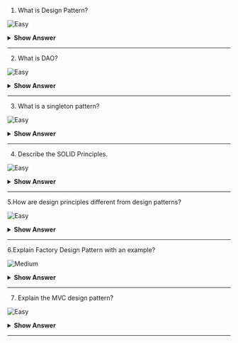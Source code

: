 1.	What is Design Pattern? 

![Easy](https://github.com/revaturelabs/interviewquestions/blob/dev/ComplexityTags/simple%20(2).svg)

<details><summary><b> Show Answer</b></summary>
<blockquote>

- Design patterns are reusable solutions to general problems like including repetitive code, redundant functions, and logic that software developers faced during software development.
- Design patterns are commonly used in object-oriented software products by incorporating best practices and promoting reusability for developing robust code.

</blockquote>
</details>


---
2. What is DAO?

![Easy](https://github.com/revaturelabs/interviewquestions/blob/dev/ComplexityTags/simple%20(2).svg)

<details>
  <summary> <b>Show Answer</b></summary>
  
<blockquote>

DAO stands for Data Access Object. DAO Design Pattern is used to separate the data persistence logic in a separate layer. 

The following are the components of the DAO Pattern.

- **Data Access Object Interface:** DAO interface describes the standard actions to be performed on model objects.
- **Data Access Object concrete class:** This class implements a DAO interface. This class is accountable to get data from a data source which can be XML/database or any other storage mechanism.
- **Model Object or Value Object:** This object is a plain old java object containing get/set methods to store data retrieved using DAO class.
</blockquote>
</details>

--- 

3. What is a singleton pattern?

![Easy](https://github.com/revaturelabs/interviewquestions/blob/dev/ComplexityTags/simple%20(2).svg)

<details>
  <summary> <b>Show Answer</b></summary>
  
<blockquote>

Singleton is a creational design pattern that lets you ensure that a class has only one instance while providing a global access point to this instance.

Implementations of the Singleton have these two steps in common:

- Make the default constructor private, to prevent other objects from using the new operator with the Singleton class.
- Create a static creation method that acts as a constructor. Under the hood, this method calls the private constructor to create an object and saves it in a static field. All following calls to this method return the cached object.

If your code has access to the Singleton class, then it’s able to call Singleton’s static method. So whenever that method is called, the same object is always returned.

</blockquote>
</details>

--- 

4. Describe the SOLID Principles.

![Easy](https://github.com/revaturelabs/interviewquestions/blob/dev/ComplexityTags/simple%20(2).svg)

<details><summary><b> Show Answer</b></summary>

<blockquote>

- S - Single Responsibility Principle (SRP): The single responsibility principle ensures that every class or module should be accountable and responsible for only one functionality. There should be one and only one reason for changing any class.
- O - Open Closed Principle (OCP): Every class is open for extension but closed for modification. Here, we are allowed to extend the entity’s behavior by not modifying anything in the existing source code.
- L - Liskov Substitution Principle(LSP): LSP principle states that the objects can be replaced by the subtype instances without affecting the correctness of the program.
- I - Interface Segregation Principle (ISP): The ISP principle states that we can use as many interfaces specific to the client’s requirements instead of creating only one general interface. Clients should not be forced to implement the functionalities that they do not require.
- D - Dependency Inversion Principle: Here, the high-level modules should not be dependent on the lower-level modules or concrete implementations. Instead, they should be dependent on abstractions.

</blockquote>

</details>

---


5.How are design principles different from design patterns?

![Easy](https://github.com/revaturelabs/interviewquestions/blob/dev/ComplexityTags/simple%20(2).svg)

<details><summary><b> Show Answer</b></summary>

<blockquote>

- Design principles are those principles that are followed while designing software systems for any platform by making use of any programming language. SOLID principles are the design principles that we follow as guidelines to develop robust, extensible, and scalable software systems. These apply to all aspects of programming.
- Design Patterns are reusable template solutions for commonly occurring problems that can be customized as per the problem requirements. These are well-implemented solutions that are tested properly and safe to use. Factory Design Patterns, Singleton patterns, and Strategy patterns are a few the examples of design patterns

</blockquote>

</details>

---


6.Explain  Factory Design Pattern with an example?

![Medium](https://github.com/revaturelabs/interviewquestions/blob/dev/ComplexityTags/Medium%20(2).svg)

<details><summary><b> Show Answer</b></summary>

<blockquote>

Factory design pattern belongs to the category of Creational Design Patterns. Here, the objects are created without exposing the logic of creation to the client. The objects refer to the common interface. This pattern allows for hiding the creation logic of the application by using interfaces and factory classes. It lets to test the seamlessness of the application by using mock or stubs.
Introduces loose coupling in the application by allowing flexibility in the implementation of methods when new classes are introduced

For example, Let’s consider 3 classes Square, Rectangle, and Triangle. We will be using factory patterns to create objects of these three classes without exposing the creation logic by making use of ShapeFactory class. The Driver class would be passing information like rectangles, squares & triangles for getting the required object. 

- Create a Shape interface.

```java
   public interface Shape {
      void draw();
   }
```

- Create concrete classes Rectangle, Square, Triangle that implements the Shape interface.

```java
 
   public class Rectangle implements Shape {
      @Override
      public void draw() {
         System.out.println("Showing Rectangle class");
      }
   }
   
   public class Square implements Shape {
      @Override
      public void draw() {
         System.out.println("Showing Square class");
      }
   }
  
   public class Triangle implements Shape {
      @Override
      public void draw() {
         System.out.println("Showing Triangle class");
      }
   }
```

- Create ShapeFactory class and create a method called getShape() for generating objects of the concrete classes defined above.

```java
   public class ShapeFactory {
      //the method will be used to get object of required shape
      public Shape getShape(String type){
         if(type == null){
            return null;
         } 
         if(type.equalsIgnoreCase("TRIANGLE")){
            return new Triangle();
         } else if(type.equalsIgnoreCase("SQUARE")){
            return new Square();
         } else if(type.equalsIgnoreCase("RECTANGLE")){
            return new Rectangle();
         }
         return null;
      }
   }
```

- Implement the Driver class and utilize the factory class for getting the object of the required type.

```java
   public class Driver {
      public static void main(String[] args) {
         ShapeFactory shapeFactory = new ShapeFactory();
         Shape triangle = shapeFactory.getShape("Triangle");
         triangle.draw();   
         Shape rectangle = shapeFactory.getShape("RECTANGLE");
         rectangle.draw();   
         Shape square = shapeFactory.getShape("SQUARE");
         square.draw();
      }
   }
// Output:
//   Showing Rectangle class
//   Showing Triangle class
//   Showing Squarue class
	
```
	
</blockquote>

</details>

---

7. Explain the MVC design pattern?

![Easy](https://github.com/revaturelabs/interviewquestions/blob/dev/ComplexityTags/simple%20(2).svg)

<details><summary><b> Show Answer</b></summary>

<blockquote>
 
MVC stands for Model-View-Controller. This pattern is used for separating the application’s concerns as listed below:

- Model - This represents the object (Java POJO) that carries the data. It can also consist of the logic of updating the controller in case the data changes.
- View - This represents the data visualization of the model.
- Controller - This is an interface between the Model and the View by controlling the flow of data into the model and updating the view whenever the model gets updated. This ensures that the model and the views are kept separate.

</blockquote>

</details>

---

